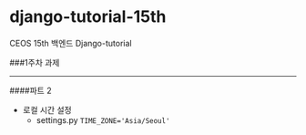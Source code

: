# django-tutorial-15th
CEOS 15th 백엔드 Django-tutorial

###1주차 과제<hr>

####파트 2<p>
* 로컬 시간 설정
  - settings.py ```TIME_ZONE='Asia/Seoul'```<br>
